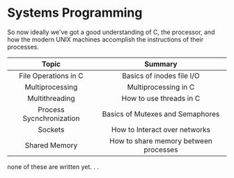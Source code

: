 # Systems Programming 

So now ideally we've got a good understanding of C, the processor, and how the modern UNIX machines accomplish the instructions of their processes. 


| Topic | Summary |  
|:-------------: | :-----:|
| File Operations in C | Basics of inodes file I/O |  
| Multiprocessing  | Multiprocessing in C |
| Multithreading  | How to use threads in C |  
| Process Sycnchronization | Basics of Mutexes and Semaphores |
| Sockets  | How to Interact over networks	|
| Shared Memory | How to share memory between processes |


none of these are written yet. . . 
